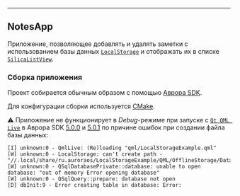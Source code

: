 ---

## NotesApp

Приложение, позволяющее добавлять и удалять заметки с использованием базы данных
[`LocalStorage`](https://doc.qt.io/archives/qt-5.6/qtquick-localstorage-qmlmodule.html)
и отображать их в списке
[`SilicaListView`](https://developer.auroraos.ru/doc/software_development/reference/silica/silicalistview).

### Cборка приложения

Проект собирается обычным образом с помощью [Аврора
SDK](https://developer.auroraos.ru/doc/software_development/sdk).

Для конфигурации сборки используется
[CMake](https://developer.auroraos.ru/doc/4.0.2/software_development/guidelines/cmake). 

⚠️ Приложение не функционирует в _Debug_-режиме при запуске с [`Qt QML
Live`](https://doc.qt.io/QMLLive/index.html) в Аврора SDK
[5.0.0](https://developer.auroraos.ru/release_notes/aurora_sdk_5.0.0.60) и
[5.0.1](https://developer.auroraos.ru/doc/software_development/sdk/downloads#5-0-1-27)
по причине ошибок при создании файла базы данных:
```
[I] unknown:0 - QmlLive: (Re)loading "qml/LocalStorageExample.qml"
[W] unknown:0 - LocalStorage: can't create path -  "//.local/share/ru.auroraos/LocalStorageExample/QML/OfflineStorage/Databases"
[W] unknown:0 - QSqlDatabasePrivate::database: unable to open database: "out of memory Error opening database"
[W] unknown:0 - QSqlQuery::prepare: database not open
[D] dbInit:9 - Error creating table in database: Error:
```
